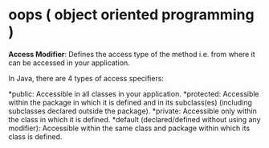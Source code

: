 
# oops ( object oriented programming )


**Access Modifier**: Defines the access type of the method i.e. from where it can be accessed in your application. 

In Java, there are 4 types of access specifiers: 

  *public: Accessible in all classes in your application.
  *protected: Accessible within the package in which it is defined and in its subclass(es) (including subclasses         declared outside the package).
  *private: Accessible only within the class in which it is defined.
  *default (declared/defined without using any modifier): Accessible within the same class and package within which     its class is defined.

